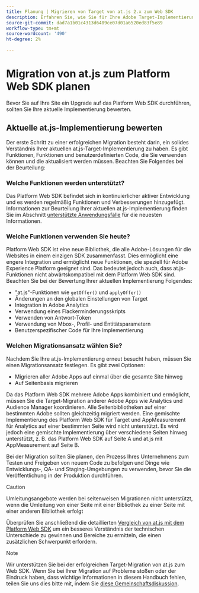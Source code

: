 ```yaml
---
title: Planung | Migrieren von Target von at.js 2.x zum Web SDK
description: Erfahren Sie, wie Sie für Ihre Adobe Target-Implementierung von at.js 2.x auf das Adobe Experience Platform Web SDK planen.
source-git-commit: dad7a1b01c4313d6409ce07d01a6520ed83f5e89
workflow-type: tm+mt
source-wordcount: '490'
ht-degree: 2%

---
```


# Migration von at.js zum Platform Web SDK planen

Bevor Sie auf Ihre Site ein Upgrade auf das Platform Web SDK durchführen, sollten Sie Ihre aktuelle Implementierung bewerten.

## Aktuelle at.js-Implementierung bewerten

Der erste Schritt zu einer erfolgreichen Migration besteht darin, ein solides Verständnis Ihrer aktuellen at.js-Target-Implementierung zu haben. Es gibt Funktionen, Funktionen und benutzerdefinierten Code, die Sie verwenden können und die aktualisiert werden müssen. Beachten Sie Folgendes bei der Beurteilung:

### Welche Funktionen werden unterstützt?

Das Platform Web SDK befindet sich in kontinuierlicher aktiver Entwicklung und es werden regelmäßig Funktionen und Verbesserungen hinzugefügt. Informationen zur Beurteilung Ihrer aktuellen at.js-Implementierung finden Sie im Abschnitt [unterstützte Anwendungsfälle](https://github.com/orgs/adobe/projects/18/views/1) für die neuesten Informationen.

### Welche Funktionen verwenden Sie heute?

Platform Web SDK ist eine neue Bibliothek, die alle Adobe-Lösungen für die Websites in einem einzigen SDK zusammenfasst. Dies ermöglicht eine engere Integration und ermöglicht neue Funktionen, die speziell für Adobe Experience Platform geeignet sind. Das bedeutet jedoch auch, dass at.js-Funktionen nicht abwärtskompatibel mit dem Platform Web SDK sind. Beachten Sie bei der Bewertung Ihrer aktuellen Implementierung Folgendes:

- &quot;at.js&quot;-Funktionen wie `getOffer()` und `applyOffer()`
- Änderungen an den globalen Einstellungen von Target
- Integration in Adobe Analytics
- Verwendung eines Flackerminderungsskripts
- Verwenden von Antwort-Token
- Verwendung von Mbox-, Profil- und Entitätsparametern
- Benutzerspezifischer Code für Ihre Implementierung

### Welchen Migrationsansatz wählen Sie?

Nachdem Sie Ihre at.js-Implementierung erneut besucht haben, müssen Sie einen Migrationsansatz festlegen. Es gibt zwei Optionen:

- Migrieren aller Adobe Apps auf einmal über die gesamte Site hinweg
- Auf Seitenbasis migrieren

Da das Platform Web SDK mehrere Adobe Apps kombiniert und ermöglicht, müssen Sie die Target-Migration anderer Adobe Apps wie Analytics und Audience Manager koordinieren. Alle Seitenbibliotheken auf einer bestimmten Adobe sollten gleichzeitig migriert werden. Eine gemischte Implementierung des Platform Web SDK für Target und AppMeasurement für Analytics auf einer bestimmten Seite wird nicht unterstützt. Es wird jedoch eine gemischte Implementierung über verschiedene Seiten hinweg unterstützt, z. B. das Platform Web SDK auf Seite A und at.js mit AppMeasurement auf Seite B.

Bei der Migration sollten Sie planen, den Prozess Ihres Unternehmens zum Testen und Freigeben von neuem Code zu befolgen und Dinge wie Entwicklungs-, QA- und Staging-Umgebungen zu verwenden, bevor Sie die Veröffentlichung in der Produktion durchführen.

>[!CAUTION]
>
>Umleitungsangebote werden bei seitenweisen Migrationen nicht unterstützt, wenn die Umleitung von einer Seite mit einer Bibliothek zu einer Seite mit einer anderen Bibliothek erfolgt


Überprüfen Sie anschließend die detaillierten [Vergleich von at.js mit dem Platform Web SDK](detailed-comparison.md) um ein besseres Verständnis der technischen Unterschiede zu gewinnen und Bereiche zu ermitteln, die einen zusätzlichen Schwerpunkt erfordern.

>[!NOTE]
>
>Wir unterstützen Sie bei der erfolgreichen Target-Migration von at.js zum Web SDK. Wenn Sie bei Ihrer Migration auf Probleme stoßen oder der Eindruck haben, dass wichtige Informationen in diesem Handbuch fehlen, teilen Sie uns dies bitte mit, indem Sie [diese Gemeinschaftsdiskussion](https://experienceleaguecommunities.adobe.com/t5/adobe-experience-platform-launch/tutorial-discussion-implement-adobe-experience-cloud-with-web/td-p/444996).
